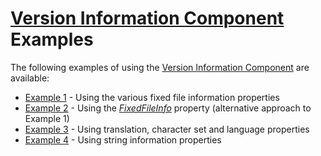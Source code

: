# [Version Information Component](../VerInfo.md) Examples #

The following examples of using the [Version Information Component](../VerInfo.md) are available:

* [Example 1](Examples/Example1.md) - Using the various fixed file information properties
* [Example 2](Examples/Example2.md) - Using the _[FixedFileInfo](./API/TPJVersionInfo-FixedFileInfo.md)_ property (alternative approach to Example 1)
* [Example 3](Examples/Example3.md) - Using translation, character set and language properties
* [Example 4](Examples/Example4.md) - Using string information properties
